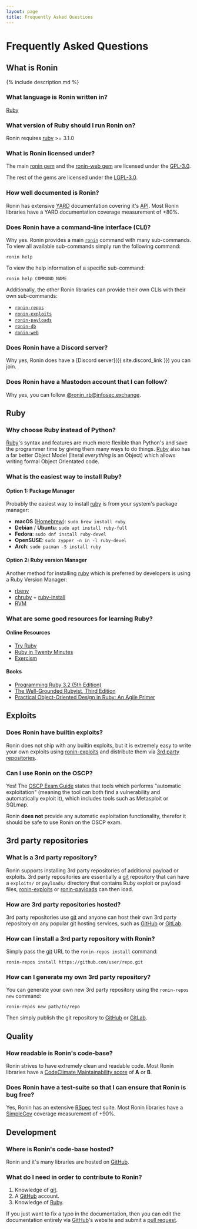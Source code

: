 ```yaml
---
layout: page
title: Frequently Asked Questions
---
```


# Frequently Asked Questions

## What is Ronin

{% include description.md %}

### What language is Ronin written in?

[Ruby][ruby]

### What version of Ruby should I run Ronin on?

Ronin requires [ruby] >= 3.1.0

<!--
Ronin can run on:

* [JRuby](https://jruby.org/)
* [TruffleRuby](https://github.com/oracle/truffleruby)
-->

### What is Ronin licensed under?

The main [ronin gem][ronin] and the [ronin-web gem][ronin-web] are licensed
under the [GPL-3.0].

The rest of the gems are licensed under the [LGPL-3.0].

[GPL-3.0]: https://gplv3.fsf.org/
[LGPL-3.0]: https://www.gnu.org/licenses/lgpl-3.0.html

### How well documented is Ronin?

Ronin has extensive [YARD] documentation covering it's [API][api-docs].
Most Ronin libraries have a YARD documentation coverage measurement of +80%.

[YARD]: https://yardoc.org/
[api-docs]: /docs/#api

### Does Ronin have a command-line interface (CLI)?

Why yes. Ronin provides a main [`ronin`][ronin-synopsis] command with many
sub-commands. To view all available sub-commands simply run the following
command:

```shell
ronin help
```

To view the help information of a specific sub-command:

```shell
ronin help COMMAND_NAME
```

Additionally, the other Ronin libraries can provide their own
CLIs with their own sub-commands:

* [`ronin-repos`][ronin-repos-synopsis]
* [`ronin-exploits`][ronin-exploits-synopsis]
* [`ronin-payloads`][ronin-payloads-synopsis]
* [`ronin-db`][ronin-db-synopsis]
* [`ronin-web`][ronin-web-synopsis]

[ronin-synopsis]: https://github.com/ronin-rb/ronin#synopsis
[ronin-repos-synopsis]: https://github.com/ronin-rb/ronin-repos#synopsis
[ronin-exploits-synopsis]: https://github.com/ronin-rb/ronin-exploits#synopsis
[ronin-payloads-synopsis]: https://github.com/ronin-rb/ronin-payloads#synopsis
[ronin-web-synopsis]: https://github.com/ronin-rb/ronin-web#synopsis
[ronin-db-synopsis]: https://github.com/ronin-rb/ronin-db#synopsis

### Does Ronin have a Discord server?

Why yes, Ronin does have a [Discord server]({{ site.discord_link }})
you can join.

### Does Ronin have a Mastodon account that I can follow?

Why yes, you can follow
[@ronin_rb@infosec.exchange](https://infosec.exchange/@ronin_rb).

## Ruby

### Why choose Ruby instead of Python?

[Ruby][ruby]'s syntax and features are much more flexible than Python's and
save the programmer time by giving them many ways to do things. [Ruby][ruby]
also has a far better Object Model (literal *everything* is an Object) which
allows writing formal Object Orientated code.

### What is the easiest way to install Ruby?

#### Option 1: Package Manager

Probably the easiest way to install [ruby] is from your system's package
manager:

* **macOS** ([Homebrew](https://brew.sh/)): `sudo brew install ruby`
* **Debian** / **Ubuntu**: `sudo apt install ruby-full`
* **Fedora**: `sudo dnf install ruby-devel`
* **OpenSUSE**: `sudo zypper -n in -l ruby-devel`
* **Arch**: `sudo pacman -S install ruby`

#### Option 2: Ruby version Manager

Another method for installing [ruby] which is preferred by developers is using
a Ruby Version Manager:

* [rbenv](https://github.com/rbenv/rbenv#readme)
* [chruby](https://github.com/postmodern/chruby#readme) +
  [ruby-install](https://github.com/postmodern/ruby-install#readme)
* [RVM](https://rvm.io/)

### What are some good resources for learning Ruby?

#### Online Resources

* [Try Ruby](https://try.ruby-lang.org/)
* [Ruby in Twenty Minutes](https://www.ruby-lang.org/en/documentation/quickstart/)
* [Exercism](https://exercism.org/tracks/ruby)

#### Books

* [Programming Ruby 3.2 (5th Edition)](https://pragprog.com/titles/ruby5/programming-ruby-3-2-5th-edition/)
* [The Well-Grounded Rubyist, Third Edition](https://www.manning.com/books/the-well-grounded-rubyist-third-edition)
* [Practical Object-Oriented Design in Ruby: An Agile Primer](https://www.poodr.com/)

## Exploits

### Does Ronin have builtin exploits?

Ronin does not ship with any builtin exploits, but
it is extremely easy to write your own exploits using
[ronin-exploits](https://github.com/ronin-rb/ronin-exploits#examples)
and distribute them via [3rd party repositories](#3rd-party-repositories).

### Can I use Ronin on the OSCP?

Yes! The [OSCP Exam Guide] states that tools which performs "automatic
exploitation" (meaning the tool can both find a vulnerability and automatically
exploit it), which includes tools such as Metasploit or SQLmap.

[OSCP Exam Guide]: https://help.offsec.com/hc/en-us/articles/360040165632-OSCP-Exam-Guide#exam-restrictions

Ronin **does not** provide any automatic exploitation functionality, therefor
it should be safe to use Ronin on the OSCP exam.

## 3rd party repositories

### What is a 3rd party repository?

Ronin supports installing 3rd party repositories of additional payload or
exploits. 3rd party repositories are essentially a [git] repository that can
have a `exploits/` or `payloads/` directory that contains Ruby exploit or
payload files, [ronin-exploits] or [ronin-payloads] can then load.

### How are 3rd party repositories hosted?

3rd party repositories use [git] and anyone can host their own 3rd party
repository on any popular git hosting services, such as
[GitHub] or [GitLab].

### How can I install a 3rd party repository with Ronin?

Simply pass the [git] URL to the `ronin-repos install` command:

```shell
ronin-repos install https://github.com/user/repo.git
```

### How can I generate my own 3rd party repository?

You can generate your own new 3rd party repository using the
`ronin-repos new` command:

```shell
ronin-repos new path/to/repo
```

Then simply publish the git repository to [GitHub] or [GitLab].

## Quality

### How readable is Ronin's code-base?

Ronin strives to have extremely clean and readable code. Most Ronin libraries
have a [CodeClimate Maintainability score] of **A** or **B**.

[CodeClimate Maintainability score]: https://docs.codeclimate.com/docs/maintainability

### Does Ronin have a test-suite so that I can ensure that Ronin is bug free?

Yes, Ronin has an extensive [RSpec] test suite. Most Ronin libraries have a
[SimpleCov] coverage measurement of +90%.

## Development

### Where is Ronin's code-base hosted?

Ronin and it's many libraries are hosted on [GitHub][ronin-rb].

### What do I need in order to contribute to Ronin?

1. Knowledge of [git].
2. A [GitHub] account.
3. Knowledge of [Ruby][ruby].

If you just want to fix a typo in the documentation, then you can edit the
documentation entirely via [GitHub]'s website and submit a [pull request].

[pull request]: https://docs.github.com/en/pull-requests/collaborating-with-pull-requests/proposing-changes-to-your-work-with-pull-requests/about-pull-requests

[RSpec]: https://rspec.info/
[SimpleCov]: https://github.com/simplecov-ruby/simplecov#readme

[ruby]: https://www.ruby-lang.org/
[git]: https://git-scm.com/

[GitHub]: https://github.com/
[GitLab]: https://gitlab.com/

[ronin-rb]: https://github.com/ronin-rb/
[ronin]: https://github.com/ronin-rb/ronin#readme
[ronin-support]: https://github.com/ronin-rb/ronin-support#readme
[ronin-repos]: https://github.com/ronin-rb/ronin-repos#readme
[ronin-core]: https://github.com/ronin-rb/ronin-core#readme
[ronin-db]: https://github.com/ronin-rb/ronin-db#readme
[ronin-fuzzer]: https://github.com/ronin-rb/ronin-fuzzer#readme
[ronin-web]: https://github.com/ronin-rb/ronin-web#readme
[ronin-code-asm]: https://github.com/ronin-rb/ronin-code-asm#readme
[ronin-code-sql]: https://github.com/ronin-rb/ronin-code-sql#readme
[ronin-payloads]: https://github.com/ronin-rb/ronin-payloads#readme
[ronin-exploits]: https://github.com/ronin-rb/ronin-exploits#readme
[ronin-vulns]: https://github.com/ronin-rb/ronin-vulns#readme
